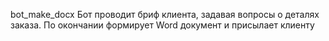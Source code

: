 bot_make_docx
Бот проводит бриф клиента, задавая вопросы о деталях заказа. По окончании формирует Word документ и присылает клиенту
